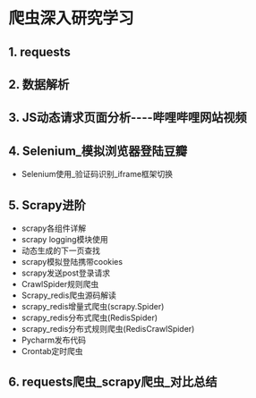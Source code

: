 # 爬虫深入研究学习

## 1. requests

## 2. 数据解析

## 3. JS动态请求页面分析----哔哩哔哩网站视频

## 4. Selenium_模拟浏览器登陆豆瓣
- Selenium使用_验证码识别_iframe框架切换

## 5. Scrapy进阶
- scrapy各组件详解
- scrapy logging模块使用
- 动态生成的下一页查找
- scrapy模拟登陆携带cookies
- scrapy发送post登录请求
- CrawlSpider规则爬虫
- Scrapy_redis爬虫源码解读
- scrapy_redis增量式爬虫(scrapy.Spider)
- scrapy_redis分布式爬虫(RedisSpider) 
- scrapy_redis分布式规则爬虫(RedisCrawlSpider)
- Pycharm发布代码
- Crontab定时爬虫

## 6. requests爬虫_scrapy爬虫_对比总结

